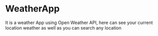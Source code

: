 # WeatherApp
It is a weather App using Open Weather API, here can see your current location weather as well as you can search any location
